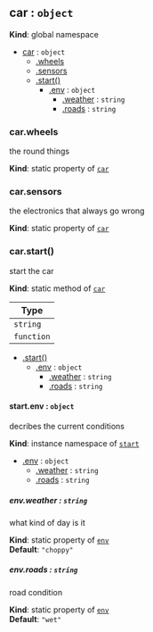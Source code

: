 <a name="car"></a>
## car : <code>object</code>
**Kind**: global namespace  

* [car](#car) : <code>object</code>
    * [.wheels](#car.wheels)
    * [.sensors](#car.sensors)
    * [.start()](#car.start)
        * [.env](#car.start+env) : <code>object</code>
            * [.weather](#car.start+env.weather) : <code>string</code>
            * [.roads](#car.start+env.roads) : <code>string</code>

<a name="car.wheels"></a>
### car.wheels
the round things

**Kind**: static property of <code>[car](#car)</code>  
<a name="car.sensors"></a>
### car.sensors
the electronics that always go wrong

**Kind**: static property of <code>[car](#car)</code>  
<a name="car.start"></a>
### car.start()
start the car

**Kind**: static method of <code>[car](#car)</code>  

| Type |
| --- |
| <code>string</code> | 
| <code>function</code> | 


* [.start()](#car.start)
    * [.env](#car.start+env) : <code>object</code>
        * [.weather](#car.start+env.weather) : <code>string</code>
        * [.roads](#car.start+env.roads) : <code>string</code>

<a name="car.start+env"></a>
#### start.env : <code>object</code>
decribes the current conditions

**Kind**: instance namespace of <code>[start](#car.start)</code>  

* [.env](#car.start+env) : <code>object</code>
    * [.weather](#car.start+env.weather) : <code>string</code>
    * [.roads](#car.start+env.roads) : <code>string</code>

<a name="car.start+env.weather"></a>
##### env.weather : <code>string</code>
what kind of day is it

**Kind**: static property of <code>[env](#car.start+env)</code>  
**Default**: <code>&quot;choppy&quot;</code>  
<a name="car.start+env.roads"></a>
##### env.roads : <code>string</code>
road condition

**Kind**: static property of <code>[env](#car.start+env)</code>  
**Default**: <code>&quot;wet&quot;</code>  
